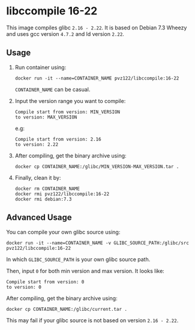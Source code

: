 # libccompile 16-22

This image compiles glibc `2.16 - 2.22`. It is based on Debian 7.3 Wheezy and uses gcc version `4.7.2` and ld version `2.22`.

## Usage

1. Run container using:

   ```shell
   docker run -it --name=CONTAINER_NAME pvz122/libccompile:16-22
   ```

   `CONTAINER_NAME` can be casual.

2. Input the version range you want to compile:

   ```
   Compile start from version: MIN_VERSION
   to version: MAX_VERSION
   ```

   e.g:

   ```
   Compile start from version: 2.16
   to version: 2.22
   ```

3. After compiling, get the binary archive using:

   ```shell
   docker cp CONTAINER_NAME:/glibc/MIN_VERSION-MAX_VERSION.tar .
   ```

4. Finally, clean it by:

   ```shell
   docker rm CONTAINER_NAME
   docker rmi pvz122/libccompile:16-22
   docker rmi debian:7.3
   ```

## Advanced Usage

You can compile your own glibc source using:

```shell
docker run -it --name=CONTAINER_NAME -v GLIBC_SOURCE_PATH:/glibc/src pvz122/libccompile:16-22
```

In which `GLIBC_SOURCE_PATH` is your own glibc source path.

Then, input `0` for both min version and max version. It looks like:

```
Compile start from version: 0
to version: 0
```

After compiling, get the binary archive using:

```shell
docker cp CONTAINER_NAME:/glibc/current.tar .
```

This may fail if your glibc source is not based on version  `2.16 - 2.22`.
